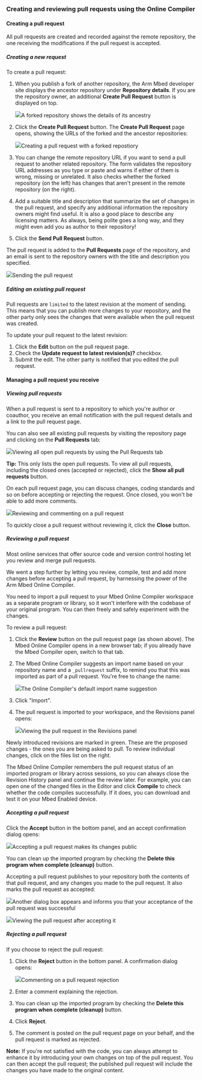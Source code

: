 ### Creating and reviewing pull requests using the Online Compiler

#### Creating a pull request

All pull requests are created and recorded against the remote repository, the one receiving the modifications if the pull request is accepted.

##### Creating a new request

To create a pull request:

1. When you publish a fork of another repository, the Arm Mbed developer site displays the ancestor repository under **Repository details**. If you are the repository owner, an additional **Create Pull Request** button is displayed on top.

	<span class="images">![](https://s3-us-west-2.amazonaws.com/mbed-os-docs-images/repo_details.png)<span>A forked repository shows the details of its ancestry</span></span>

1. Click the **Create Pull Request** button. The **Create Pull Request** page opens, showing the URLs of the forked and the ancestor repositories:

	<span class="images">![](https://s3-us-west-2.amazonaws.com/mbed-os-docs-images/create_pull_request.png)<span>Creating a pull request with a forked repostiory</span></span>

1. You can change the remote repository URL if you want to send a pull request to another related repository. The form validates the repository URL addresses as you type or paste and warns if either of them is wrong, missing or unrelated. It also checks whether the forked repository (on the left) has changes that aren't present in the remote repository (on the right).

1. Add a suitable title and description that summarize the set of changes in the pull request, and specify any additional information the repository owners might find useful. It is also a good place to describe any licensing matters. As always, being polite goes a long way, and they might even add you as author to their repository!

1. Click the **Send Pull Request** button.

The pull request is added to the **Pull Requests** page of the repository, and an email is sent to the repository owners with the title and description you specified.

<span class="images">![](https://s3-us-west-2.amazonaws.com/mbed-os-docs-images/pull_request_created.png)<span>Sending the pull request</span></span>

##### Editing an existing pull request

Pull requests are `limited` to the latest revision at the moment of sending. This means that you can publish more changes to your repository, and the other party only sees the changes that were available when the pull request was created.

To update your pull request to the latest revision:

1. Click the **Edit** button on the pull request page.
1. Check the **Update request to latest revision(s)?** checkbox.
1. Submit the edit. The other party is notified that you edited the pull request.

#### Managing a pull request you receive

##### Viewing pull requests

When a pull request is sent to a repository to which you're author or coauthor, you receive an email notification with the pull request details and a link to the pull request page.

You can also see all existing pull requests by visiting the repository page and clicking on the **Pull Requests** tab:

<span class="images">![](https://s3-us-west-2.amazonaws.com/mbed-os-docs-images/open_pull_requests.png)<span>Viewing all open pull requests by using the Pull Requests tab</span></span>

<span class="tips">**Tip:** This only lists the open pull requests. To view all pull requests, including the closed ones (accepted or rejected), click the **Show all pull requests** button.</span>

On each pull request page, you can discuss changes, coding standards and so on before accepting or rejecting the request. Once closed, you won't be able to add more comments.

<span class="images">![](https://s3-us-west-2.amazonaws.com/mbed-os-docs-images/review_pull_request.png)<span>Reviewing and commenting on a pull request</span></span>

To quickly close a pull request without reviewing it, click the **Close** button.

##### Reviewing a pull request

Most online services that offer source code and version control hosting let you review and merge pull requests.

We went a step further by letting you review, compile, test and add more changes before accepting a pull request, by harnessing the power of the Arm Mbed Online Compiler.

You need to import a pull request to your Mbed Online Compiler workspace as a separate program or library, so it won't interfere with the codebase of your original program. You can then freely and safely experiment with the changes.

To review a pull request:

1. Click the **Review** button on the pull request page (as shown above). The Mbed Online Compiler opens in a new browser tab; if you already have the Mbed Compiler open, switch to that tab.

1.  The Mbed Online Compiler suggests an import name based on your repository name and a `_pullrequest` suffix, to remind you that this was imported as part of a pull request. You're free to change the name:

	<span class="images">![](https://s3-us-west-2.amazonaws.com/mbed-os-docs-images/import_pull_request.png)<span>The Online Compiler's default import name suggestion</span></span>

1. Click "Import".

1. The pull request is imported to your workspace, and the Revisions panel opens:

	<span class="images">![](https://s3-us-west-2.amazonaws.com/mbed-os-docs-images/revision_history_pull_request.png)<span>Viewing the pull request in the Revisions panel</span></span>

Newly introduced revisions are marked in green. These are the proposed changes - the ones you are being asked to pull. To review individual changes, click on the files list on the right.

The Mbed Online Compiler remembers the pull request status of an imported program or library across sessions, so you can always close the Revision History panel and continue the review later. For example, you can open one of the changed files in the Editor and click **Compile** to check whether the code compiles successfully. If it does, you can download and test it on your Mbed Enabled device.

##### Accepting a pull request

Click the **Accept** button in the bottom panel, and an accept confirmation dialog opens:

<span class="images">![](https://s3-us-west-2.amazonaws.com/mbed-os-docs-images/accept_pull_request.png)<span>Accepting a pull request makes its changes public</span></span>

You can clean up the imported program by checking the **Delete this program when complete (cleanup)** button.

Accepting a pull request publishes to your repository both the contents of that pull request, and any changes you made to the pull request. It also marks the pull request as accepted:

<span class="images">![](https://s3-us-west-2.amazonaws.com/mbed-os-docs-images/pull_request_accepted.png)<span>Another dialog box appears and informs you that your acceptance of the pull request was successful</span></span>

<span class="images">![](https://s3-us-west-2.amazonaws.com/mbed-os-docs-images/pull_request_closed.png)<span>Viewing the pull request after accepting it</span></span>

##### Rejecting a pull request

If you choose to reject the pull request:

1. Click the **Reject** button in the bottom panel. A confirmation dialog opens:

	<span class="images">![](https://s3-us-west-2.amazonaws.com/mbed-os-docs-images/reject_pull_request.png)<span>Commenting on a pull request rejection</span></span>

1. Enter a comment explaining the rejection.

1. You can clean up the imported program by checking the **Delete this program when complete (cleanup)** button.

1. Click **Reject**.

1. The comment is posted on the pull request page on your behalf, and the pull request is marked as rejected.

<span class="notes">**Note:** If you're not satisfied with the code, you can always attempt to enhance it by introducing your own changes on top of the pull request. You can then accept the pull request; the published pull request will include the changes you have made to the original content.
</span>
